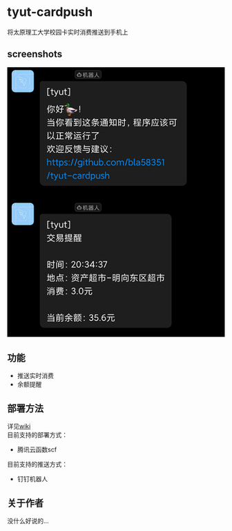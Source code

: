 # tyut-cardpush  
将太原理工大学校园卡实时消费推送到手机上  

## screenshots  
![bot](/docs/1.png)  

## 功能  
- 推送实时消费  
- 余额提醒  

## 部署方法  
详见[wiki](https://github.com/bla58351/tyut-cardpush/wiki/%E9%83%A8%E7%BD%B2%E6%96%B9%E6%B3%95)  
目前支持的部署方式：  
- 腾讯云函数scf  

目前支持的推送方式：  
- 钉钉机器人

## 关于作者  
没什么好说的...   